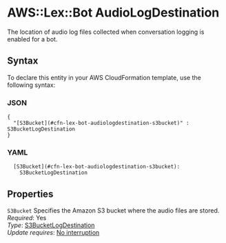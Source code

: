 # AWS::Lex::Bot AudioLogDestination<a name="aws-properties-lex-bot-audiologdestination"></a>

The location of audio log files collected when conversation logging is enabled for a bot\.

## Syntax<a name="aws-properties-lex-bot-audiologdestination-syntax"></a>

To declare this entity in your AWS CloudFormation template, use the following syntax:

### JSON<a name="aws-properties-lex-bot-audiologdestination-syntax.json"></a>

```
{
  "[S3Bucket](#cfn-lex-bot-audiologdestination-s3bucket)" : S3BucketLogDestination
}
```

### YAML<a name="aws-properties-lex-bot-audiologdestination-syntax.yaml"></a>

```
  [S3Bucket](#cfn-lex-bot-audiologdestination-s3bucket): 
    S3BucketLogDestination
```

## Properties<a name="aws-properties-lex-bot-audiologdestination-properties"></a>

`S3Bucket`  <a name="cfn-lex-bot-audiologdestination-s3bucket"></a>
Specifies the Amazon S3 bucket where the audio files are stored\.  
*Required*: Yes  
*Type*: [S3BucketLogDestination](aws-properties-lex-bot-s3bucketlogdestination.md)  
*Update requires*: [No interruption](https://docs.aws.amazon.com/AWSCloudFormation/latest/UserGuide/using-cfn-updating-stacks-update-behaviors.html#update-no-interrupt)